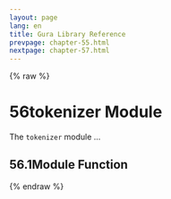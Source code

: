 ```yaml
---
layout: page
lang: en
title: Gura Library Reference
prevpage: chapter-55.html
nextpage: chapter-57.html
---
```

{% raw %}
<h1><span class="caption-index-1">56</span><a name="anchor-56"></a>tokenizer Module</h1>
<p>
The <code>tokenizer</code> module ...
</p>
<h2><span class="caption-index-2">56.1</span><a name="anchor-56-1"></a>Module Function</h2>
<p />

{% endraw %}
